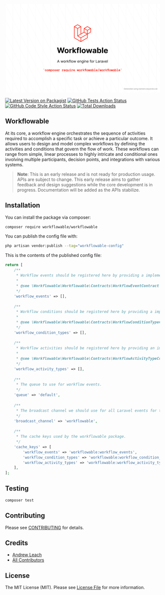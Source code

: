 ![workflowable/workflowable](art/Workflowable.png)

[![Latest Version on Packagist](https://img.shields.io/packagist/v/workflowable/workflowable.svg?style=flat-square)](https://packagist.org/packages/workflowable/workflowable)
[![GitHub Tests Action Status](https://img.shields.io/github/actions/workflow/status/workflowable/workflowable/run-tests.yml?branch=master&label=tests&style=flat-square)](https://github.com/workflowable/workflowable/actions?query=workflowable%3Arun-tests+branch%3Amaster)
[![GitHub Code Style Action Status](https://img.shields.io/github/actions/workflow/status/workflowable/workflowable/fix-php-code-style-issues.yml?branch=master&label=code%20style&style=flat-square)](https://github.com/workflowable/workflowable/actions?query=workflowable%3A"Fix+PHP+code+style+issues"+branch%3Amaster)
[![Total Downloads](https://img.shields.io/packagist/dt/workflowable/workflowable.svg?style=flat-square)](https://packagist.org/packages/workflowable/workflowable)

## Workflowable

At its core, a workflow engine orchestrates the sequence of activities required to accomplish a specific task or achieve a particular outcome. It allows users to design and model complex workflows by defining the activities and conditions that govern the flow of work. These workflows can range from simple, linear processes to highly intricate and conditional ones involving multiple participants, decision points, and integrations with various systems.

> **Note**: This is an early release and is not ready for production usage. APIs are subject to change. This early release aims to gather feedback and design suggestions while the core development is in progress. Documentation will be added as the APIs stabilize.

## Installation

You can install the package via composer:

```bash
composer require workflowable/workflowable
```

You can publish the config file with:

```bash
php artisan vendor:publish --tag="workflowable-config"
```

This is the contents of the published config file:

```php
return [
    /**
     * Workflow events should be registered here by providing a implementation of a WorkflowEventContract.
     *
     * @see \Workflowable\Workflowable\Contracts\WorkflowEventContract
     */
    'workflow_events' => [],

    /**
     * Workflow conditions should be registered here by providing a implementation of a WorkflowConditionContract.
     *
     * @see \Workflowable\Workflowable\Contracts\WorkflowConditionTypeContract
     */
    'workflow_condition_types' => [],

    /**
     * Workflow activities should be registered here by providing an implementation of a workflowActivityTypeContract.
     *
     * @see \Workflowable\Workflowable\Contracts\WorkflowActivityTypeContract
     */
    'workflow_activity_types' => [],

    /**
     * The queue to use for workflow events.
     */
    'queue' => 'default',

    /**
     * The broadcast channel we should use for all Laravel events for the workflowable package.
     */
    'broadcast_channel' => 'workflowable',

    /**
     * The cache keys used by the workflowable package.
     */
    'cache_keys' => [
        'workflow_events' => 'workflowable:workflow_events',
        'workflow_condition_types' => 'workflowable:workflow_condition_types',
        'workflow_activity_types' => 'workflowable:workflow_activity_types',
    ],
];

```

## Testing

```bash
composer test
```

## Contributing

Please see [CONTRIBUTING](CONTRIBUTING.md) for details.

## Credits

- [Andrew Leach](https://github.com/Workflowable)
- [All Contributors](../../contributors)

## License

The MIT License (MIT). Please see [License File](LICENSE.md) for more information.
